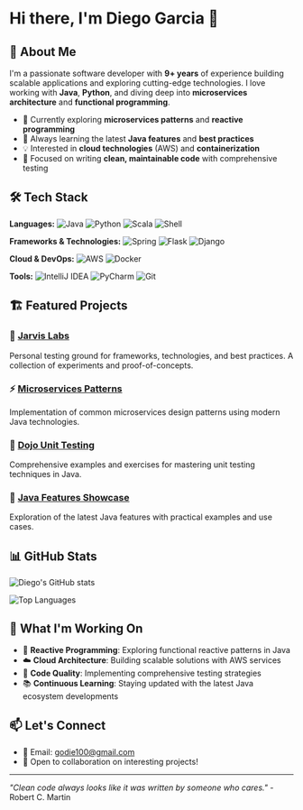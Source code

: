 # Hi there, I'm Diego Garcia 👋

## 🚀 About Me

I'm a passionate software developer with **9+ years** of experience building scalable applications and exploring cutting-edge technologies. I love working with **Java**, **Python**, and diving deep into **microservices architecture** and **functional programming**.

- 🔭 Currently exploring **microservices patterns** and **reactive programming**
- 🌱 Always learning the latest **Java features** and **best practices**
- 💡 Interested in **cloud technologies** (AWS) and **containerization**
- 🎯 Focused on writing **clean, maintainable code** with comprehensive testing

## 🛠️ Tech Stack

**Languages:**
![Java](https://img.shields.io/badge/Java-ED8B00?style=for-the-badge&logo=openjdk&logoColor=white)
![Python](https://img.shields.io/badge/Python-3776AB?style=for-the-badge&logo=python&logoColor=white)
![Scala](https://img.shields.io/badge/Scala-DC322F?style=for-the-badge&logo=scala&logoColor=white)
![Shell](https://img.shields.io/badge/Shell_Script-121011?style=for-the-badge&logo=gnu-bash&logoColor=white)

**Frameworks & Technologies:**
![Spring](https://img.shields.io/badge/Spring-6DB33F?style=for-the-badge&logo=spring&logoColor=white)
![Flask](https://img.shields.io/badge/Flask-000000?style=for-the-badge&logo=flask&logoColor=white)
![Django](https://img.shields.io/badge/Django-092E20?style=for-the-badge&logo=django&logoColor=white)

**Cloud & DevOps:**
![AWS](https://img.shields.io/badge/AWS-232F3E?style=for-the-badge&logo=amazon-aws&logoColor=white)
![Docker](https://img.shields.io/badge/Docker-2496ED?style=for-the-badge&logo=docker&logoColor=white)

**Tools:**
![IntelliJ IDEA](https://img.shields.io/badge/IntelliJ_IDEA-000000.svg?style=for-the-badge&logo=intellij-idea&logoColor=white)
![PyCharm](https://img.shields.io/badge/PyCharm-143?style=for-the-badge&logo=pycharm&logoColor=black&color=black&labelColor=green)
![Git](https://img.shields.io/badge/Git-F05032?style=for-the-badge&logo=git&logoColor=white)

## 🏗️ Featured Projects

### 🔬 [Jarvis Labs](https://github.com/godieg/jarvis-labs)
Personal testing ground for frameworks, technologies, and best practices. A collection of experiments and proof-of-concepts.

### ⚡ [Microservices Patterns](https://github.com/godieg/microservices-patterns)
Implementation of common microservices design patterns using modern Java technologies.

### 🧪 [Dojo Unit Testing](https://github.com/godieg/dojo-unit-testing)
Comprehensive examples and exercises for mastering unit testing techniques in Java.

### 🎯 [Java Features Showcase](https://github.com/godieg/java-features)
Exploration of the latest Java features with practical examples and use cases.

## 📊 GitHub Stats

![Diego's GitHub stats](https://github-readme-stats.vercel.app/api?username=godieg&show_icons=true&theme=dark&count_private=true)

![Top Languages](https://github-readme-stats.vercel.app/api/top-langs/?username=godieg&layout=compact&theme=dark)

## 🎯 What I'm Working On

- 🔄 **Reactive Programming**: Exploring functional reactive patterns in Java
- ☁️ **Cloud Architecture**: Building scalable solutions with AWS services
- 🧪 **Code Quality**: Implementing comprehensive testing strategies
- 📚 **Continuous Learning**: Staying updated with the latest Java ecosystem developments

## 📫 Let's Connect

- 📧 Email: godie100@gmail.com
- 💼 Open to collaboration on interesting projects!

---

*"Clean code always looks like it was written by someone who cares."* - Robert C. Martin